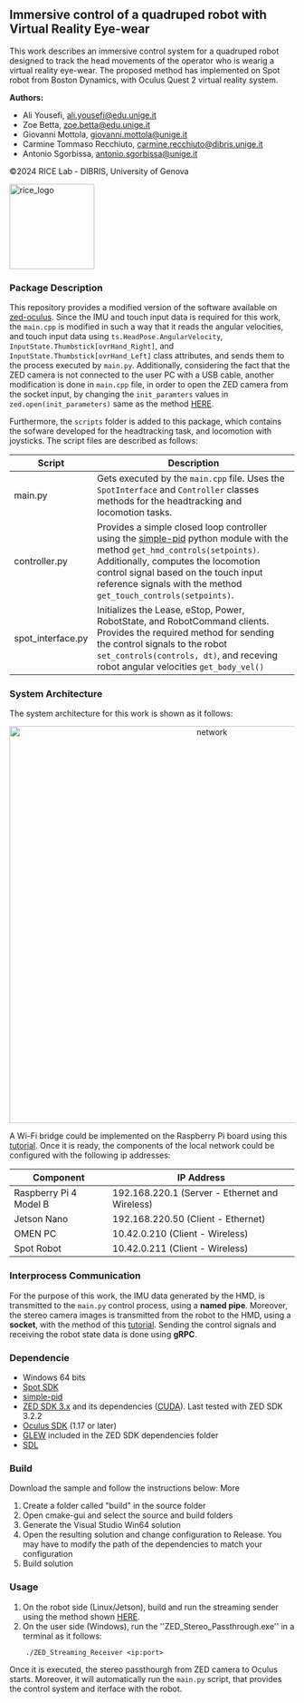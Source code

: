 ## Immersive control of a quadruped robot with Virtual Reality Eye-wear
This work describes an immersive control system for a quadruped robot designed to track the head movements of the operator who is wearig a virtual reality eye-wear. The proposed method has implemented on Spot robot from Boston Dynamics, with Oculus Quest 2 virtual reality system.

**Authors:** 
  - Ali Yousefi, ali.yousefi@edu.unige.it
  - Zoe Betta, zoe.betta@edu.unige.it
  - Giovanni Mottola, giovanni.mottola@unige.it
  - Carmine Tommaso Recchiuto, carmine.recchiuto@dibris.unige.it
  - Antonio Sgorbissa, antonio.sgorbissa@unige.it
    
©2024 RICE Lab - DIBRIS, University of Genova
<p align="left">
<img src="https://github.com/aliy98/zed-oculus-spot/assets/65722399/6e9d73eb-292f-40a0-b181-d8918b1fa0ad" width="150" title="rice_logo">
</p>


### Package Description
This repository provides a modified version of the software available on [zed-oculus](https://github.com/stereolabs/zed-oculus). Since the IMU and touch input data is required for this work, the ``main.cpp`` is modified in such a way that it reads the angular velocities, and touch input data using ``ts.HeadPose.AngularVelocity``, ``InputState.Thumbstick[ovrHand_Right]``, and ``InputState.Thumbstick[ovrHand_Left]``  class attributes, and sends them to the process executed by ``main.py``. Additionally, considering the fact that the ZED camera is not connected to the user PC with a USB cable, another modification is done in ``main.cpp`` file, in order to open the ZED camera from the socket input, by changing the ``init_paramters`` values in ``zed.open(init_parameters)`` same as the method [HERE](https://github.com/stereolabs/zed-sdk/tree/master/camera%20streaming/receiver/cpp).

Furthermore, the ``scripts`` folder is added to this package, which contains the sofware developed for the headtracking task, and locomotion with joysticks. The script files are described as follows:

| Script | Description |
| ------ | ----------- |
| main.py | Gets executed by the ``main.cpp`` file. Uses the ``SpotInterface`` and ``Controller`` classes methods for the headtracking and locomotion tasks. |
| controller.py | Provides a simple closed loop controller using the [simple-pid](https://pypi.org/project/simple-pid/) python module with the method ``get_hmd_controls(setpoints)``. Additionally, computes the locomotion control signal based on the touch input reference signals with the method ``get_touch_controls(setpoints)``. |
| spot_interface.py | Initializes the Lease, eStop, Power, RobotState, and RobotCommand clients. Provides the required method for sending the control signals to the robot ``set_controls(controls, dt)``, and receving robot angular velocities ``get_body_vel()`` |


### System Architecture
The system architecture for this work is shown as it follows:

<p align="center">
<img src="https://github.com/aliy98/zed-oculus-spot/assets/65722399/ccb0fc22-0ab7-46c1-be9e-0b52e6abde9a" width="700" title="network">
</p>

A Wi-Fi bridge could be implemented on the Raspberry Pi board using this [tutorial](https://pimylifeup.com/raspberry-pi-wifi-bridge/). Once it is ready, the components of the local network could be configured with the following ip addresses:


|        Component       |              IP Address            |
| ---------------------- | ---------------------------------- |
| Raspberry Pi 4 Model B |        192.168.220.1 (Server - Ethernet and Wireless)      |
|     Jetson Nano        | 192.168.220.50 (Client - Ethernet) |
|        OMEN PC         |   10.42.0.210 (Client - Wireless)  |
|       Spot Robot       |   10.42.0.211 (Client - Wireless)  |


### Interprocess Communication
For the purpose of this work, the IMU data generated by the HMD, is transmitted to the ``main.py`` control process, using a **named pipe**. Moreover, the stereo camera images is transmitted from the robot to the HMD, using a **socket**, with the method of this [tutorial](https://github.com/stereolabs/zed-sdk/tree/master/camera%20streaming). Sending the control signals and receiving the robot state data is done using **gRPC**.

### Dependencie
- Windows 64 bits
- [Spot SDK](https://dev.bostondynamics.com/)
- [simple-pid](https://pypi.org/project/simple-pid/)
- [ZED SDK 3.x](https://www.stereolabs.com/developers) and its dependencies ([CUDA](https://developer.nvidia.com/cuda-downloads)). Last tested with ZED SDK 3.2.2
- [Oculus SDK](https://developer.oculus.com/downloads/package/oculus-sdk-for-windows/) (1.17 or later)
- [GLEW](https://glew.sourceforge.net/) included in the ZED SDK dependencies folder
- [SDL](https://github.com/libsdl-org/SDL/releases/tag/release-2.30.1)

### Build
Download the sample and follow the instructions below: More
1. Create a folder called "build" in the source folder
2. Open cmake-gui and select the source and build folders
3. Generate the Visual Studio Win64 solution
4. Open the resulting solution and change configuration to Release. You may have to modify the path of the dependencies to match your configuration
5. Build solution

### Usage
1. On the robot side (Linux/Jetson), build and run the streaming sender using the method shown [HERE](https://github.com/stereolabs/zed-sdk/tree/master/camera%20streaming/sender/cpp).
2. On the user side (Windows), run the ''ZED_Stereo_Passthrough.exe'' in a terminal as it follows:
```
    ./ZED_Streaming_Receiver <ip:port>
```
Once it is executed, the stereo passthourgh from ZED camera to Oculus starts. Moreover, it will automatically run the ``main.py`` script, that provides the control system and iterface with the robot.
